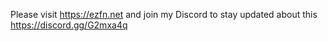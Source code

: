 Please visit https://ezfn.net and join my Discord to stay updated about this https://discord.gg/G2mxa4q
